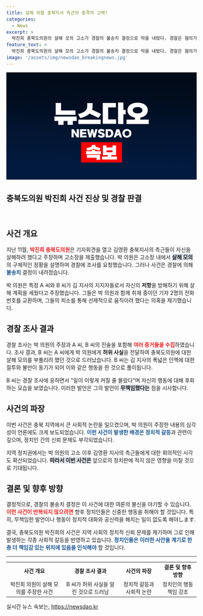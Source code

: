 ```yaml
---
title: 살해 위협 충북지사 측근의 충격적 고백!
categories:
  - News
excerpt: >
  박진희 충북도의원의 살해 모의 고소가 경찰의 불송치 결정으로 막을 내렸다. 경찰은 혐의가 증거 불충분하다고 판단했으며, 사건의 진실은 복잡한 인맥과 허위 제보로 얽혀 있다. 과연 이 사건의 진상이 밝혀질까? 클릭해 확인하세요!
feature_text: >
  박진희 충북도의원의 살해 모의 고소가 경찰의 불송치 결정으로 막을 내렸다. 경찰은 혐의가 증거 불충분하다고 판단했으며, 사건의 진실은 복잡한 인맥과 허위 제보로 얽혀 있다. 과연 이 사건의 진상이 밝혀질까? 클릭해 확인하세요!
image: '/assets/img/newsdao_breakingnews.jpg'
---
```


<p><img src="/assets/img/newsdao_breakingnews.jpg" alt="firstkoreanews 속보" /></p>

<h2 data-ke-size="size26">충북도의원 박진희 사건 진상 및 경찰 판결</h2>

<p data-ke-size="size16">&nbsp;</p>

<h2 data-ke-size="size26">사건 개요</h2>

<p data-ke-size="size16">지난 11월, <b><span style="color: #ee2323;">박진희 충북도의원</span></b>은 기자회견을 열고 김영환 충북지사의 측근들이 자신을 살해하려 했다고 주장하며 고소장을 제출했습니다. 박 의원은 고소장 내에서 <b><span style="background-color: #21538527;">살해 모의</span></b>의 구체적인 정황을 설명하며 경찰에 조사를 요청했습니다. 그러나 사건은 경찰에 의해 <b><span style="color: #1a5490;">불송치</span></b> 결정이 내려졌습니다.</p>

<p data-ke-size="size16">박 의원은 특정 A 씨와 B 씨가 김 지사의 지지자들로서 자신의 <b>저항</b>을 방해하기 위해 살해 계획을 세웠다고 주장했습니다. 그들은 박 의원과 함께 취재 중이던 기자 2명의 전화번호를 교환하며, 그들의 피소를 통해 선제적으로 움직이려 했다는 의혹을 제기했습니다.</p>

<h2 data-ke-size="size26">경찰 조사 결과</h2>

<p data-ke-size="size16">경찰 조사는 박 의원의 주장과 A 씨, B 씨의 진술을 포함해 <b><span style="color: #ee2323;">여러 증거들을 수집</span></b>하였습니다. 조사 결과, B 씨는 A 씨에게 박 의원에게 <b>허위 사실</b>을 전달하여 충북도의원에 대한 살해 모의를 부풀리려 했던 것으로 드러났습니다. B 씨는 김 지사의 폭넓은 인맥에 대한 질투와 불만이 동기가 되어 이와 같은 행동을 한 것으로 풀이됩니다.</p>

<p data-ke-size="size16">B 씨는 경찰 조사에 응하면서 "일이 이렇게 커질 줄 몰랐다"며 자신의 행동에 대해 후회하는 모습을 보였습니다. 이러한 발언은 그의 발언이 <b><span style="background-color: #21538527;">무책임했다는</span></b> 점을 시사합니다.</p>

<h2 data-ke-size="size26">사건의 파장</h2>

<p data-ke-size="size16">이번 사건은 충북 지역에서 큰 사회적 논란을 일으켰으며, 박 의원이 주장한 내용의 심각성이 언론에도 크게 보도되었습니다. <b><span style="color: #1a5490;">이런 사건이 발생한 배경은 정치적 갈등</span></b>과 관련이 깊으며, 정치인 간의 신뢰 문제도 부각되었습니다.</p>

<p data-ke-size="size16">지역 정치권에서는 박 의원의 고소 이후 김영환 지사의 측근들에게 대한 회의적인 시각도 확산되었습니다. <b><span style="background-color: #21538527;">따라서 이번 사건은</span></b> 앞으로의 정치판에 적지 않은 영향을 미칠 것으로 기대됩니다.</p>

<h2 data-ke-size="size26">결론 및 향후 방향</h2>

<p data-ke-size="size16">결정적으로, 경찰의 불송치 결정은 이 사건에 대한 여론의 불신을 야기할 수 있습니다. <b><span style="color: #ee2323;">이런 사건이 반복되지 않으려면</span></b> 향후 정치인들은 신중한 행동을 취해야 할 것입니다. 특히, 무책임한 발언이나 행동이 정치적 대화와 공신력을 해치는 일이 없도록 해야します.</p>

<p data-ke-size="size16">결국, 충북도의원 박진희의 사건은 지역 사회의 정치적 신뢰 문제를 제기하며 그로 인해 발생하는 각종 사회적 갈등을 반영하고 있습니다. <b><span style="color: #1a5490;">정치인들은 이러한 사안을 계기로 한층 더 책임감 있는 위치에 있음을 인식해야</span></b> 할 것입니다.</p>

<p data-ke-size="size16"></p>

<hr style="height:1px; border:none; color:#333; background-color:#333;" />

<table style="width: 100%; border-collapse: collapse;">
  <tr>
    <td style="text-align: center; height: 17px;"><b>사건 개요</b></td>
    <td style="text-align: center; height: 17px;"><b>경찰 조사 결과</b></td>
    <td style="text-align: center; height: 17px;"><b>사건의 파장</b></td>
    <td style="text-align: center; height: 17px;"><b>결론 및 향후 방향</b></td>
  </tr>
  <tr>
    <td style="text-align: center; height: 17px;">박진희 의원이 살해 모의를 주장한 사건</td>
    <td style="text-align: center; height: 17px;">B 씨가 허위 사실을 알린 것으로 드러남</td>
    <td style="text-align: center; height: 17px;">정치적 갈등과 사회적 논란</td>
    <td style="text-align: center; height: 17px;">정치인의 행동 책임 강조</td>
  </tr>
</table>

<p data-ke-size="size16"></p>
실시간 뉴스 속보는, <a href="https://newsdao.kr" rel="dofollow">https://newsdao.kr</a>


